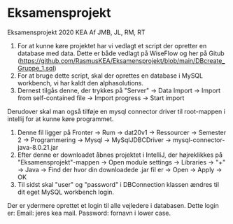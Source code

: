 # Eksamensprojekt
Eksamensprojekt 2020 KEA
Af JMB, JL, RM, RT

1. For at kunne køre projektet har vi vedlagt et script der opretter en database med data. Dette er både vedlagt på WiseFlow og her på Gitub (https://github.com/RasmusKEA/Eksamensprojekt/blob/main/DBcreate_Gruppe_1.sql)
2. For at bruge dette script, skal der oprettes en database i MySQL workbench, vi har kaldt den alphasolutions. 
3. Dernest tilgås denne, der trykkes på "Server" -> Data Import -> Import from self-contained file -> Import progress -> Start import

Derudover skal man også tilføje en mysql connector driver til root-mappen i intellij for at kunne køre programmet.
1. Denne fil ligger på Fronter -> Rum -> dat20v1 -> Ressourcer -> Semester 2 -> Programmering -> Mysql -> MySqlJDBCDriver -> mysql-connector-java-8.0.21.jar
2. Efter denne er downloadet åbnes projektet i IntelliJ, der højreklikkes på "Eksamensprojekt"-mappen -> Open module settings -> Libraries -> "+" -> Java -> Find der hvor din downloadede .jar fil er -> Open -> Apply -> OK
3. Til sidst skal "user" og "password" i DBConnection klassen ændres til dit eget MySQL workbench login. 


Der er ydermere oprettet et login til alle vejledere i databasen. Dette login er:
Email: jeres kea mail.
Password: fornavn i lower case.
